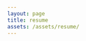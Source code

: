 ```yaml
---
layout: page
title: resume
assets: /assets/resume/
---
```


<object width="100%" height="965px" data="{{page.assets}}Alden_Wu_resume.pdf" type='application/pdf'></object>
